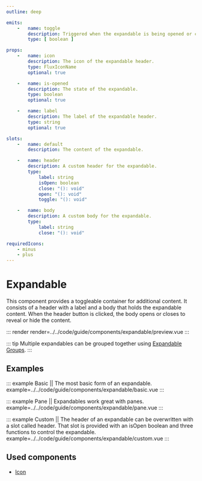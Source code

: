 ```yaml
---
outline: deep

emits:
    -   name: toggle
        description: Triggered when the expandable is being opened or closed.
        type: [ boolean ]

props:
    -   name: icon
        description: The icon of the expandable header.
        type: FluxIconName
        optional: true

    -   name: is-opened
        description: The state of the expandable.
        type: boolean
        optional: true

    -   name: label
        description: The label of the expandable header.
        type: string
        optional: true

slots:
    -   name: default
        description: The content of the expandable.

    -   name: header
        description: A custom header for the expandable.
        type:
            label: string
            isOpen: boolean
            close: "(): void"
            open: "(): void"
            toggle: "(): void"

    -   name: body
        description: A custom body for the expandable.
        type:
            label: string
            close: "(): void"

requiredIcons:
    - minus
    - plus
---
```


# Expandable

This component provides a toggleable container for additional content. It consists of a header with a label and a body that holds the expandable content. When the header button is clicked, the body opens or closes to reveal or hide the content.

::: render
render=../../code/guide/components/expandable/preview.vue
:::

::: tip
Multiple expandables can be grouped together using [Expandable Groups](./expandable-group).
:::

<FrontmatterDocs/>

## Examples

::: example Basic || The most basic form of an expandable.
example=../../code/guide/components/expandable/basic.vue
:::

::: example Pane || Expandables work great with panes.
example=../../code/guide/components/expandable/pane.vue
:::

::: example Custom || The header of an expandable can be overwritten with a slot called header. That slot is provided with an isOpen boolean and three functions to control the expandable.
example=../../code/guide/components/expandable/custom.vue
:::

## Used components

- [Icon](./icon)
